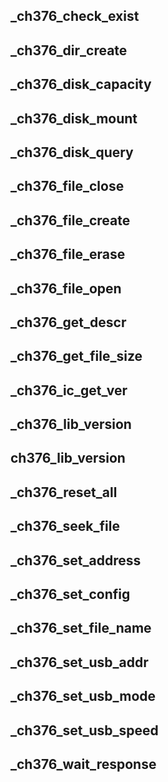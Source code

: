 ## _ch376_check_exist

## _ch376_dir_create

## _ch376_disk_capacity

## _ch376_disk_mount

## _ch376_disk_query

## _ch376_file_close

## _ch376_file_create

## _ch376_file_erase

## _ch376_file_open

## _ch376_get_descr

## _ch376_get_file_size

## _ch376_ic_get_ver

## _ch376_lib_version

## ch376_lib_version

## _ch376_reset_all

## _ch376_seek_file

## _ch376_set_address

## _ch376_set_config

## _ch376_set_file_name

## _ch376_set_usb_addr

## _ch376_set_usb_mode

## _ch376_set_usb_speed

## _ch376_wait_response

